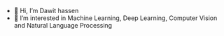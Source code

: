 - 👋 Hi, I’m Dawit hassen
- 👀 I’m interested in Machine Learning, Deep Learning, Computer Vision and Natural Language Processing


<!---
Dawit-1621/Dawit-1621 is a ✨ special ✨ repository because its `README.md` (this file) appears on your GitHub profile.
You can click the Preview link to take a look at your changes.
--->
